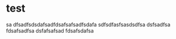 # test
sa
dfsadfsdsdafsadfdsafsafsadfsdafa
sdfsdfasfsasdsdfsa
dsfsadfsa
fdsafsadfsa
dsfafsafsad
fdsafsdafsa
